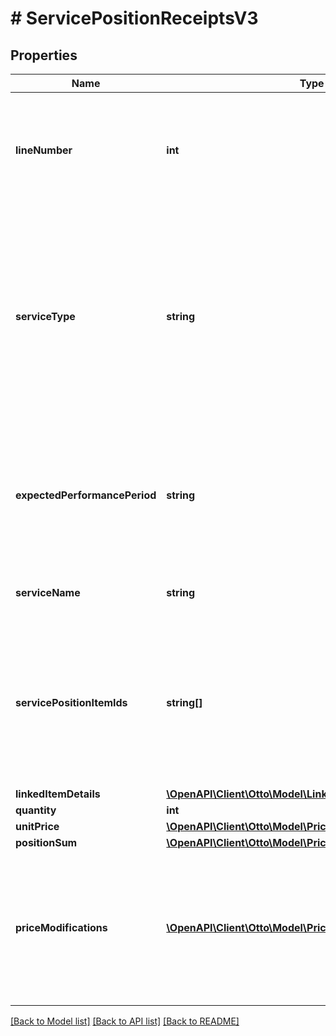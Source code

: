 # # ServicePositionReceiptsV3

## Properties

Name | Type | Description | Notes
------------ | ------------- | ------------- | -------------
**lineNumber** | **int** | Number of line item in which the information is printed on the pdf document of the receipt. &lt;/br&gt;This information is not reliably provided for older receipts | [optional]
**serviceType** | **string** | Categorization that classifies services according to their main characteristics. Services of the same type are often treated in the same way. Currently, the processing of the following types are possible: * **DISPOSAL** - Free take away of old technical devices required by law | [optional]
**expectedPerformancePeriod** | **string** | Vague performance date. &lt;/br&gt;As the exact date is not known when generating the receipt, this information gives an indication when the service is expected to be fulfilled | [optional]
**serviceName** | **string** | Service name  the customer knows from the order process |
**servicePositionItemIds** | **string[]** | List of unique identifiers of specific instances of services. &lt;/br&gt;A servicePositionItem is the smallest unit of a service that can be ordered. &lt;/br&gt;If quantity of this object is bigger than one, the list contains more than one entry |
**linkedItemDetails** | [**\OpenAPI\Client\Otto\Model\LinkedItemDetailsReceiptsV3**](LinkedItemDetailsReceiptsV3.md) |  | [optional]
**quantity** | **int** | Quantity |
**unitPrice** | [**\OpenAPI\Client\Otto\Model\PriceReceiptsV3**](PriceReceiptsV3.md) |  |
**positionSum** | [**\OpenAPI\Client\Otto\Model\PriceReceiptsV3**](PriceReceiptsV3.md) |  |
**priceModifications** | [**\OpenAPI\Client\Otto\Model\PriceModificationReceiptsV3[]**](PriceModificationReceiptsV3.md) | List of additional fees and reductions represented as price modifications. &lt;/br&gt;Currently we only know reductions. &lt;/br&gt;If there are no entries the list is displayed as empty |

[[Back to Model list]](../../README.md#models) [[Back to API list]](../../README.md#endpoints) [[Back to README]](../../README.md)

